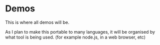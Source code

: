 # Demos

This is where all demos will be.

As I plan to make this portable to many languages, it will be organised by what tool is being used.
(for example node.js, in a web browser, etc)
